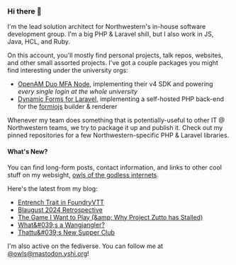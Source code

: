 ### Hi there 👋
I'm the lead solution architect for Northwestern's in-house software development group. I'm a big PHP & Laravel shill, but I also work in JS, Java, HCL, and Ruby.

On this account, you'll mostly find personal projects, talk repos, websites, and other small assorted projects. I've got a couple packages you might find interesting under the university orgs:

- [OpenAM Duo MFA Node](https://github.com/NUIT-ISO/duo-universal-prompt-auth-node), implementing their v4 SDK and powering *every single login at the whole university*
- [Dynamic Forms for Laravel](https://github.com/NIT-Administrative-Systems/dynamic-forms), implementing a self-hosted PHP back-end for the [formiojs](https://github.com/formio/formio.js/) builder & renderer

Whenever my team does something that is potentially-useful to other IT @ Northwestern teams, we try to package it up and publish it. Check out my pinned repositories for a few Northwestern-specific PHP & Laravel libraries.

#### What's New?
You can find long-form posts, contact information, and links to other cool stuff on my websight, [owls of the godless internets](https://godless-internets.org).

Here's the latest from my blog:

<!-- BLOG-POST-LIST:START -->
- [Entrench Trait in FoundryVTT](https://godless-internets.org/2024/09/01/entrench-trait-in-foundryvtt)
- [Blaugust 2024 Retrospective](https://godless-internets.org/2024/08/31/blaugust-2024-retrospective)
- [The Game I Want to Play &lpar;&amp;amp; Why Project Zutto has Stalled&rpar;](https://godless-internets.org/2024/08/30/the-game-i-want-to-play-why-project-zutto-has-stalled)
- [What&amp;#039;s a Wangjangler?](https://godless-internets.org/2024/08/29/whats-a-wangjangler)
- [Thattu&amp;#039;s New Supper Club](https://godless-internets.org/2024/08/28/thattus-new-supper-club)
<!-- BLOG-POST-LIST:END -->

I'm also active on the fediverse. You can follow me at [@owls@mastodon.yshi.org](https://mastodon.yshi.org/@owls)!

